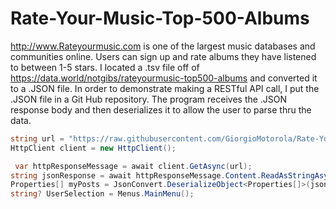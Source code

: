 # Rate-Your-Music-Top-500-Albums

http://www.Rateyourmusic.com is one of the largest music databases and communities online. Users can sign up and rate albums they have listened to between 1-5 stars. 
I located a .tsv file off of https://data.world/notgibs/rateyourmusic-top500-albums and converted it to a .JSON file. In order to demonstrate making a RESTful API call, 
I put the .JSON file in a Git Hub repository. The program receives the .JSON response body and then deserializes it to allow the user to parse thru the data.

```C#
string url = "https://raw.githubusercontent.com/GiorgioMotorola/Rate-Your-Music-Top-500-JSON/main/JSON";
HttpClient client = new HttpClient();
```

```C#
 var httpResponseMessage = await client.GetAsync(url);
string jsonResponse = await httpResponseMessage.Content.ReadAsStringAsync();
Properties[] myPosts = JsonConvert.DeserializeObject<Properties[]>(jsonResponse);
string? UserSelection = Menus.MainMenu();
```
